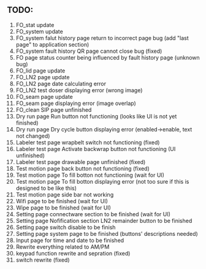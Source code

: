 ## TODO:

1. FO_stat update
2. FO_system update
3. FO_system falut history page return to incorrect page bug (add "last page" to application section)
4. FO_system fault history QR page cannot close bug (fixed)
5. FO page status counter being influenced by fault history page (unknown bug)
6. FO_lid page update
7. FO_LN2 page update
8. FO_LN2 page date calculating error
9. FO_LN2 test doser displaying error (wrong image)
10. FO_seam page update
11. FO_seam page displaying error (image overlap)
12. FO_clean SIP page unfinished
13. Dry run page Run button not functioning (looks like UI is not yet finished)
14. Dry run page Dry cycle button displaying error (enabled->enable, text not changed)
15. Labeler test page wrapbelt switch not functioning (fixed)
16. Labeler test page Activate backwrap button not functioning (UI unfinished)
17. Labeler test page drawable page unfinished (fixed)
18. Test motion page back button not functioning (fixed)
19. Test motion page To fill botton not functioning (wait for UI)
20. Test motion page To fill botton displaying error (not too sure if this is designed to be like this)
21. Test motion page side bar not working
22. Wifi page to be finished (wait for UI)
23. Wipe page to be finished (wait for UI)
24. Setting page connectware section to be finished (wait for UI)
25. Setting page Nofification section LN2 remainder button to be finished
26. Setting page switch disable to be finish
28. Setting page system page to be finished (buttons' descriptions needed)
29. Input page for time and date to be finished
30. Rewrite everything related to AM/PM
31. keypad function rewrite and sepration (fixed)
32. switch rewrite (fixed)

